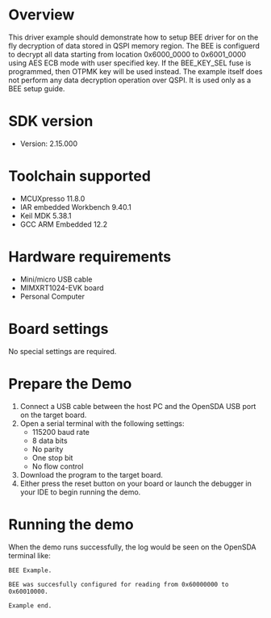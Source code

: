 Overview
========
This driver example should demonstrate how to setup BEE driver for on the fly decryption of data stored in QSPI memory region. The BEE is configuerd to 
decrypt all data starting from location 0x6000_0000 to 0x6001_0000 using AES ECB mode with user specified key. If the BEE_KEY_SEL fuse is programmed, then OTPMK key will be used instead.
The example itself does not perform any data decryption operation over QSPI. It is used only as a BEE setup guide.

SDK version
===========
- Version: 2.15.000

Toolchain supported
===================
- MCUXpresso  11.8.0
- IAR embedded Workbench  9.40.1
- Keil MDK  5.38.1
- GCC ARM Embedded  12.2

Hardware requirements
=====================
- Mini/micro USB cable
- MIMXRT1024-EVK board
- Personal Computer

Board settings
==============
No special settings are required.

Prepare the Demo
================
1.  Connect a USB cable between the host PC and the OpenSDA USB port on the target board. 
2.  Open a serial terminal with the following settings:
    - 115200 baud rate
    - 8 data bits
    - No parity
    - One stop bit
    - No flow control
3.  Download the program to the target board.
4.  Either press the reset button on your board or launch the debugger in your IDE to begin running the demo.

Running the demo
================
When the demo runs successfully, the log would be seen on the OpenSDA terminal like:
~~~~~~~~~~~~~~~~~~~~~~~~~~~~~~~~~~~
BEE Example.

BEE was succesfully configured for reading from 0x60000000 to 0x60010000.

Example end.
~~~~~~~~~~~~~~~~~~~~~~~~~~~~~~~~~~~
